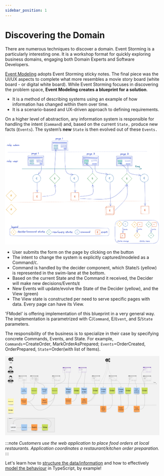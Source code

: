 ```yaml
---
sidebar_position: 1
---
```


# Discovering the Domain

There are numerous techniques to discover a domain.
Event Storming is a particularly interesting one.
It is a workshop format for quickly exploring business domains, engaging both Domain Experts and Software Developers.

[Event Modeling](https://eventmodeling.org/posts/what-is-event-modeling/) adopts Event Storming sticky notes. The final piece was the UI/UX aspects to complete what more resembles a movie story board (white board - or digital white board).
While Event Storming focuses in discovering the problem space, **Event Modeling creates a blueprint for a solution**.

- It is a method of describing systems using an example of how information has changed within them over time.
- It is a scenario-based and UX-driven approach to defining requirements.

On a higher level of abstraction, any information system is responsible for handling the intent (`Command`) and, based
on the current `State,` produce new facts (`Events`). The system’s **new** `State` is then evolved out of these `Events.`

![event modeling](/img/event-modeling.png)

- User submits the form on the page by clicking on the button
- The intent to change the system is explicitly captured/modeled as a Command/`C`.
- Command is handled by the decider component, which State/`S` (yellow) is represented in the swim-lane at the bottom.
- Based on the current State and the Command it received, the Decider will make new decisions/Events/`E`
- New Events will update/evolve the State of the Decider (yellow), and the View (green)
- The View state is constructed per need to serve specific pages with data. Every page can have its View.

'FModel' is offering implementation of this blueprint in a very general way.
The implementation is parametrized with C/`Command`, E/`Event`, and S/`State` parameters. 

The responsibility of the business is to specialize in their case by specifying concrete Commands, Events, and State.
For example, `Commands`=CreateOrder, MarkOrderAsPrepared; `Events`=OrderCreated, OrderPrepared, `State`=Order(with list
of Items).

![restaurant model](/img/restaurant-model.jpg)

:::note
*Customers use the web application to place food orders at local restaurants. Application coordinates a
restaurant/kitchen order preparation.*
:::

Let's learn how to [structure the data/information](structuring-the-data.md) and how to
effectively [model the behaviour](modeling-the-behaviour.md) in TypeScript, by example!

